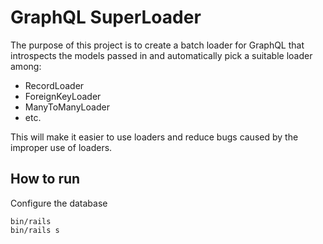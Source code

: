 # GraphQL SuperLoader

The purpose of this project is to create a batch loader for GraphQL that introspects the models passed in and automatically pick a suitable loader among:

- RecordLoader
- ForeignKeyLoader
- ManyToManyLoader
- etc.

This will make it easier to use loaders and reduce bugs caused by the improper use of loaders.

## How to run
Configure the database

```terminal
bin/rails 
bin/rails s
```